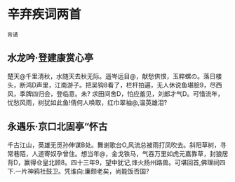 # 辛弃疾词两首

`背诵`

## 水龙吟·登建康赏心亭

楚天@千里清秋，水随天去秋无际。遥岑远目@，献愁供恨，玉粹螺の。落日楼头，断鸿D声里，江南游子。把吴钩8看了，栏杆拍遍，无人休说鱼堪脍9，尽西风，季牌四归会，登临意。未? 求田间舍D，怕应羞见，刘郎才气D。可惜流年，忧愁风雨，树犹如此鱼!倩何人唤取，红巾翠袖@,温英雄泪?

## 永遇乐·京口北固亭“怀古

千古江山，英雄无觅孙伸谋B处。舞谢歌台O,风流总被雨打凤吹去。斜阳草树，寻常巷陌，人道寄奴孕曾住。想当年@，金戈铁马，气吞万里如虎元嘉靠草，封狼居背D，赢得仓皇北顾8。四十三年9，望中犹记,烽火扬州路兽。可堪回首,佛理祠四下.一片神鸦社鼓卫。凭谁向:廉颇老矣，尚能饭否国?
